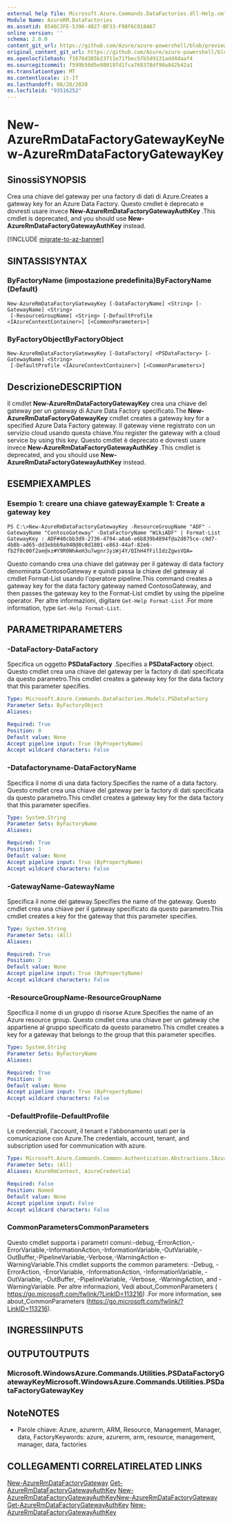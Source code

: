 ```yaml
---
external help file: Microsoft.Azure.Commands.DataFactories.dll-Help.xml
Module Name: AzureRM.DataFactories
ms.assetid: 8546C3FE-5396-4027-BF33-F98F6C018A67
online version: ''
schema: 2.0.0
content_git_url: https://github.com/Azure/azure-powershell/blob/preview/src/ResourceManager/DataFactories/Commands.DataFactories/help/New-AzureRmDataFactoryGatewayKey.md
original_content_git_url: https://github.com/Azure/azure-powershell/blob/preview/src/ResourceManager/DataFactories/Commands.DataFactories/help/New-AzureRmDataFactoryGatewayKey.md
ms.openlocfilehash: f1676d385b23711e71fbec5fb5d9131add4daaf4
ms.sourcegitcommit: f599b50d5e980197d1fca769378df90a842b42a1
ms.translationtype: MT
ms.contentlocale: it-IT
ms.lasthandoff: 08/20/2020
ms.locfileid: "93516252"
---
```

# <span data-ttu-id="5f94b-101">New-AzureRmDataFactoryGatewayKey</span><span class="sxs-lookup"><span data-stu-id="5f94b-101">New-AzureRmDataFactoryGatewayKey</span></span>

## <span data-ttu-id="5f94b-102">Sinossi</span><span class="sxs-lookup"><span data-stu-id="5f94b-102">SYNOPSIS</span></span>
<span data-ttu-id="5f94b-103">Crea una chiave del gateway per una factory di dati di Azure.</span><span class="sxs-lookup"><span data-stu-id="5f94b-103">Creates a gateway key for an Azure Data Factory.</span></span> <span data-ttu-id="5f94b-104">Questo cmdlet è deprecato e dovresti usare invece **New-AzureRmDataFactoryGatewayAuthKey** .</span><span class="sxs-lookup"><span data-stu-id="5f94b-104">This cmdlet is deprecated, and you should use **New-AzureRmDataFactoryGatewayAuthKey** instead.</span></span>

[!INCLUDE [migrate-to-az-banner](../../includes/migrate-to-az-banner.md)]

## <span data-ttu-id="5f94b-105">SINTASSI</span><span class="sxs-lookup"><span data-stu-id="5f94b-105">SYNTAX</span></span>

### <span data-ttu-id="5f94b-106">ByFactoryName (impostazione predefinita)</span><span class="sxs-lookup"><span data-stu-id="5f94b-106">ByFactoryName (Default)</span></span>
```
New-AzureRmDataFactoryGatewayKey [-DataFactoryName] <String> [-GatewayName] <String>
 [-ResourceGroupName] <String> [-DefaultProfile <IAzureContextContainer>] [<CommonParameters>]
```

### <span data-ttu-id="5f94b-107">ByFactoryObject</span><span class="sxs-lookup"><span data-stu-id="5f94b-107">ByFactoryObject</span></span>
```
New-AzureRmDataFactoryGatewayKey [-DataFactory] <PSDataFactory> [-GatewayName] <String>
 [-DefaultProfile <IAzureContextContainer>] [<CommonParameters>]
```

## <span data-ttu-id="5f94b-108">Descrizione</span><span class="sxs-lookup"><span data-stu-id="5f94b-108">DESCRIPTION</span></span>
<span data-ttu-id="5f94b-109">Il cmdlet **New-AzureRmDataFactoryGatewayKey** crea una chiave del gateway per un gateway di Azure Data Factory specificato.</span><span class="sxs-lookup"><span data-stu-id="5f94b-109">The **New-AzureRmDataFactoryGatewayKey** cmdlet creates a gateway key for a specified Azure Data Factory gateway.</span></span>
<span data-ttu-id="5f94b-110">Il gateway viene registrato con un servizio cloud usando questa chiave.</span><span class="sxs-lookup"><span data-stu-id="5f94b-110">You register the gateway with a cloud service by using this key.</span></span> <span data-ttu-id="5f94b-111">Questo cmdlet è deprecato e dovresti usare invece **New-AzureRmDataFactoryGatewayAuthKey** .</span><span class="sxs-lookup"><span data-stu-id="5f94b-111">This cmdlet is deprecated, and you should use **New-AzureRmDataFactoryGatewayAuthKey** instead.</span></span>

## <span data-ttu-id="5f94b-112">ESEMPI</span><span class="sxs-lookup"><span data-stu-id="5f94b-112">EXAMPLES</span></span>

### <span data-ttu-id="5f94b-113">Esempio 1: creare una chiave gateway</span><span class="sxs-lookup"><span data-stu-id="5f94b-113">Example 1: Create a gateway key</span></span>
```
PS C:\>New-AzureRmDataFactoryGatewayKey -ResourceGroupName "ADF" -GatewayName "ContosoGateway" -DataFactoryName "WikiADF" | Format-List
GatewayKey : ADF#40cbb3d9-2736-4794-a8a6-e6b839b4894f@a2d875ce-c9d7-4b8b-ad65-dd3ebbb9a940@8c0d1801-e863-44af-82e6-fb2f0c00f2ae@xz#Y9R0NhAeH3u7wgnrJyiWj4Y/QIhH4fFilIdzZgwsVQA=
```

<span data-ttu-id="5f94b-114">Questo comando crea una chiave del gateway per il gateway di data factory denominata ContosoGateway e quindi passa la chiave del gateway al cmdlet Format-List usando l'operatore pipeline.</span><span class="sxs-lookup"><span data-stu-id="5f94b-114">This command creates a gateway key for the data factory gateway named ContosoGateway, and then passes the gateway key to the Format-List cmdlet by using the pipeline operator.</span></span>
<span data-ttu-id="5f94b-115">Per altre informazioni, digitare `Get-Help Format-List` .</span><span class="sxs-lookup"><span data-stu-id="5f94b-115">For more information, type `Get-Help Format-List`.</span></span>

## <span data-ttu-id="5f94b-116">PARAMETRI</span><span class="sxs-lookup"><span data-stu-id="5f94b-116">PARAMETERS</span></span>

### <span data-ttu-id="5f94b-117">-DataFactory</span><span class="sxs-lookup"><span data-stu-id="5f94b-117">-DataFactory</span></span>
<span data-ttu-id="5f94b-118">Specifica un oggetto **PSDataFactory** .</span><span class="sxs-lookup"><span data-stu-id="5f94b-118">Specifies a **PSDataFactory** object.</span></span>
<span data-ttu-id="5f94b-119">Questo cmdlet crea una chiave del gateway per la factory di dati specificata da questo parametro.</span><span class="sxs-lookup"><span data-stu-id="5f94b-119">This cmdlet creates a gateway key for the data factory that this parameter specifies.</span></span>

```yaml
Type: Microsoft.Azure.Commands.DataFactories.Models.PSDataFactory
Parameter Sets: ByFactoryObject
Aliases: 

Required: True
Position: 0
Default value: None
Accept pipeline input: True (ByPropertyName)
Accept wildcard characters: False
```

### <span data-ttu-id="5f94b-120">-Datafactoryname</span><span class="sxs-lookup"><span data-stu-id="5f94b-120">-DataFactoryName</span></span>
<span data-ttu-id="5f94b-121">Specifica il nome di una data factory.</span><span class="sxs-lookup"><span data-stu-id="5f94b-121">Specifies the name of a data factory.</span></span>
<span data-ttu-id="5f94b-122">Questo cmdlet crea una chiave del gateway per la factory di dati specificata da questo parametro.</span><span class="sxs-lookup"><span data-stu-id="5f94b-122">This cmdlet creates a gateway key for the data factory that this parameter specifies.</span></span>

```yaml
Type: System.String
Parameter Sets: ByFactoryName
Aliases: 

Required: True
Position: 1
Default value: None
Accept pipeline input: True (ByPropertyName)
Accept wildcard characters: False
```

### <span data-ttu-id="5f94b-123">-GatewayName</span><span class="sxs-lookup"><span data-stu-id="5f94b-123">-GatewayName</span></span>
<span data-ttu-id="5f94b-124">Specifica il nome del gateway.</span><span class="sxs-lookup"><span data-stu-id="5f94b-124">Specifies the name of the gateway.</span></span>
<span data-ttu-id="5f94b-125">Questo cmdlet crea una chiave per il gateway specificato da questo parametro.</span><span class="sxs-lookup"><span data-stu-id="5f94b-125">This cmdlet creates a key for the gateway that this parameter specifies.</span></span>

```yaml
Type: System.String
Parameter Sets: (All)
Aliases: 

Required: True
Position: 2
Default value: None
Accept pipeline input: True (ByPropertyName)
Accept wildcard characters: False
```

### <span data-ttu-id="5f94b-126">-ResourceGroupName</span><span class="sxs-lookup"><span data-stu-id="5f94b-126">-ResourceGroupName</span></span>
<span data-ttu-id="5f94b-127">Specifica il nome di un gruppo di risorse Azure.</span><span class="sxs-lookup"><span data-stu-id="5f94b-127">Specifies the name of an Azure resource group.</span></span>
<span data-ttu-id="5f94b-128">Questo cmdlet crea una chiave per un gateway che appartiene al gruppo specificato da questo parametro.</span><span class="sxs-lookup"><span data-stu-id="5f94b-128">This cmdlet creates a key for a gateway that belongs to the group that this parameter specifies.</span></span>

```yaml
Type: System.String
Parameter Sets: ByFactoryName
Aliases: 

Required: True
Position: 0
Default value: None
Accept pipeline input: True (ByPropertyName)
Accept wildcard characters: False
```

### <span data-ttu-id="5f94b-129">-DefaultProfile</span><span class="sxs-lookup"><span data-stu-id="5f94b-129">-DefaultProfile</span></span>
<span data-ttu-id="5f94b-130">Le credenziali, l'account, il tenant e l'abbonamento usati per la comunicazione con Azure.</span><span class="sxs-lookup"><span data-stu-id="5f94b-130">The credentials, account, tenant, and subscription used for communication with azure.</span></span>

```yaml
Type: Microsoft.Azure.Commands.Common.Authentication.Abstractions.IAzureContextContainer
Parameter Sets: (All)
Aliases: AzureRmContext, AzureCredential

Required: False
Position: Named
Default value: None
Accept pipeline input: False
Accept wildcard characters: False
```

### <span data-ttu-id="5f94b-131">CommonParameters</span><span class="sxs-lookup"><span data-stu-id="5f94b-131">CommonParameters</span></span>
<span data-ttu-id="5f94b-132">Questo cmdlet supporta i parametri comuni:-debug,-ErrorAction,-ErrorVariable,-InformationAction,-InformationVariable,-OutVariable,-OutBuffer,-PipelineVariable,-Verbose,-WarningAction e-WarningVariable.</span><span class="sxs-lookup"><span data-stu-id="5f94b-132">This cmdlet supports the common parameters: -Debug, -ErrorAction, -ErrorVariable, -InformationAction, -InformationVariable, -OutVariable, -OutBuffer, -PipelineVariable, -Verbose, -WarningAction, and -WarningVariable.</span></span> <span data-ttu-id="5f94b-133">Per altre informazioni, Vedi about_CommonParameters ( https://go.microsoft.com/fwlink/?LinkID=113216) .</span><span class="sxs-lookup"><span data-stu-id="5f94b-133">For more information, see about_CommonParameters (https://go.microsoft.com/fwlink/?LinkID=113216).</span></span>

## <span data-ttu-id="5f94b-134">INGRESSI</span><span class="sxs-lookup"><span data-stu-id="5f94b-134">INPUTS</span></span>

## <span data-ttu-id="5f94b-135">OUTPUT</span><span class="sxs-lookup"><span data-stu-id="5f94b-135">OUTPUTS</span></span>

### <span data-ttu-id="5f94b-136">Microsoft.WindowsAzure.Commands.Utilities.PSDataFactoryGatewayKey</span><span class="sxs-lookup"><span data-stu-id="5f94b-136">Microsoft.WindowsAzure.Commands.Utilities.PSDataFactoryGatewayKey</span></span>

## <span data-ttu-id="5f94b-137">Note</span><span class="sxs-lookup"><span data-stu-id="5f94b-137">NOTES</span></span>
* <span data-ttu-id="5f94b-138">Parole chiave: Azure, azurerm, ARM, Resource, Management, Manager, data, Factory</span><span class="sxs-lookup"><span data-stu-id="5f94b-138">Keywords: azure, azurerm, arm, resource, management, manager, data, factories</span></span>

## <span data-ttu-id="5f94b-139">COLLEGAMENTI CORRELATI</span><span class="sxs-lookup"><span data-stu-id="5f94b-139">RELATED LINKS</span></span>

<span data-ttu-id="5f94b-140">[New-AzureRmDataFactoryGateway](./New-AzureRmDataFactoryGateway.md) 
 [Get-AzureRmDataFactoryGatewayAuthKey](./Get-AzureRmDataFactoryGatewayAuthKey.md) 
 [New-AzureRmDataFactoryGatewayAuthKey](./New-AzureRmDataFactoryGatewayAuthKey.md)</span><span class="sxs-lookup"><span data-stu-id="5f94b-140">[New-AzureRmDataFactoryGateway](./New-AzureRmDataFactoryGateway.md)
[Get-AzureRmDataFactoryGatewayAuthKey](./Get-AzureRmDataFactoryGatewayAuthKey.md)
[New-AzureRmDataFactoryGatewayAuthKey](./New-AzureRmDataFactoryGatewayAuthKey.md)</span></span>


